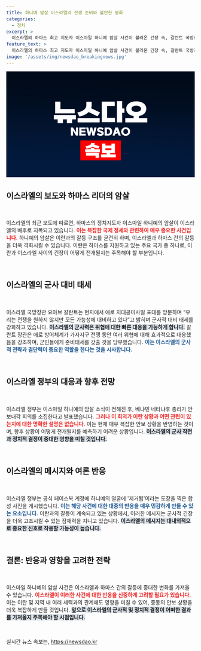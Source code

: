 ```yaml
---
title: 하니예 암살 이스라엘의 전쟁 준비와 불안한 평화
categories:
  - 정치
excerpt: >
  이스라엘의 하마스 최고 지도자 이스마일 하니예 암살 사건이 불러온 긴장 속, 갈란트 국방장관의 전쟁을 원하지 않지만… 발언이 주목받고 있습니다. 이란과의 관계가 악화되면서 중동 정세는 급변할 조짐을 보이고 있습니다. 클릭하고 자세한 내용을 확인하세요!
feature_text: >
  이스라엘의 하마스 최고 지도자 이스마일 하니예 암살 사건이 불러온 긴장 속, 갈란트 국방장관의 전쟁을 원하지 않지만… 발언이 주목받고 있습니다. 이란과의 관계가 악화되면서 중동 정세는 급변할 조짐을 보이고 있습니다. 클릭하고 자세한 내용을 확인하세요!
image: '/assets/img/newsdao_breakingnews.jpg'
---
```


<p><img src="/assets/img/newsdao_breakingnews.jpg" alt="flaretime 속보" /></p>

<h2 data-ke-size="size26">이스라엘의 보도와 하마스 리더의 암살</h2>

<p data-ke-size="size16">&nbsp;</p>

<p>이스라엘의 최근 보도에 따르면, 하마스의 정치지도자 이스마일 하니예의 암살이 이스라엘의 배후로 지목되고 있습니다. <b><span style="color: #ee2323;">이는 복잡한 국제 정세와 관련하여 매우 중요한 사건입니다.</span></b> 하니예의 암살은 이란과의 갈등 구조를 굳건히 하며, 이스라엘과 하마스 간의 갈등을 더욱 격화시킬 수 있습니다. 이란은 하마스를 지원하고 있는 주요 국가 중 하나로, 이란과 이스라엘 사이의 긴장이 어떻게 전개될지는 주목해야 할 부분입니다. </p>

<p data-ke-size="size16">&nbsp;</p>

<h2 data-ke-size="size26">이스라엘의 군사 대비 태세</h2>

<p data-ke-size="size16">&nbsp;</p>

<p>이스라엘 국방장관 요아브 갈란트는 현지에서 애로 지대공미사일 포대를 방문하며 “우리는 전쟁을 원하지 않지만 모든 가능성에 대비하고 있다”고 밝히며 군사적 대비 태세를 강화하고 있습니다. <b><span style="background-color: #21538527;">이스라엘의 군사력은 위협에 대한 빠른 대응을 가능하게 합니다.</span></b> 갈란트 장관은 애로 방어체계가 가자지구 전쟁 동안 여러 위협에 대해 효과적으로 대응했음을 강조하며, 군인들에게 준비태세를 갖출 것을 당부했습니다. <b><span style="color: #1a5490;">이는 이스라엘의 군사적 전략과 결단력이 중요한 역할을 한다는 것을 시사합니다.</span></b></p>

<p data-ke-size="size16">&nbsp;</p>

<h2 data-ke-size="size26">이스라엘 정부의 대응과 향후 전망</h2>

<p data-ke-size="size16">&nbsp;</p>

<p>이스라엘 정부는 이스마일 하니예의 암살 소식이 전해진 후, 베냐민 네타냐후 총리가 안보내각 회의를 소집한다고 발표했습니다. <b><span style="color: #ee2323;">그러나 이 회의가 이란 상황과 어떤 관련이 있는지에 대한 명확한 설명은 없습니다.</span></b> 이는 현재 매우 복잡한 안보 상황을 반영하는 것이며, 향후 상황이 어떻게 전개될지를 예측하기 어려운 상황입니다. <b><span style="background-color: #21538527;">이스라엘의 군사 작전과 정치적 결정이 중대한 영향을 미칠 것입니다.</span></b></p>

<p data-ke-size="size16">&nbsp;</p>

<h2 data-ke-size="size26">이스라엘의 메시지와 여론 반응</h2>

<p data-ke-size="size16">&nbsp;</p>

<p>이스라엘 정부는 공식 페이스북 계정에 하니예의 얼굴에 '제거됨'이라는 도장을 찍은 합성 사진을 게시했습니다. <b><span style="color: #1a5490;">이는 해당 사건에 대한 대중의 반응을 매우 민감하게 만들 수 있는 요소입니다.</span></b> 이란과의 갈등이 계속되고 있는 상황에서, 이러한 메시지는 군사적 긴장을 더욱 고조시킬 수 있는 잠재력을 지니고 있습니다. <b><span style="background-color: #21538527;">이스라엘의 메시지는 대내외적으로 중요한 신호로 작용할 가능성이 높습니다.</span></b></p>

<p data-ke-size="size16">&nbsp;</p>

<h2 data-ke-size="size26">결론: 반응과 영향을 고려한 전략</h2>

<p data-ke-size="size16">&nbsp;</p>

<p>이스마일 하니예의 암살 사건은 이스라엘과 하마스 간의 갈등에 중대한 변화를 가져올 수 있습니다. <b><span style="color: #ee2323;">이스라엘이 이러한 사건에 대한 반응을 신중하게 고려할 필요가 있습니다.</span></b> 이는 이란 및 지역 내 여러 세력과의 관계에도 영향을 미칠 수 있어, 중동의 안보 상황을 더욱 복잡하게 만들 것입니다. <b><span style="background-color: #21538527;">앞으로 이스라엘의 군사적 및 정치적 결정이 어떠한 결과를 가져올지 주목해야 할 시점입니다.</span></b></p>

<p data-ke-size="size16">&nbsp;</p>
실시간 뉴스 속보는, <a href="https://newsdao.kr" rel="dofollow">https://newsdao.kr</a>


